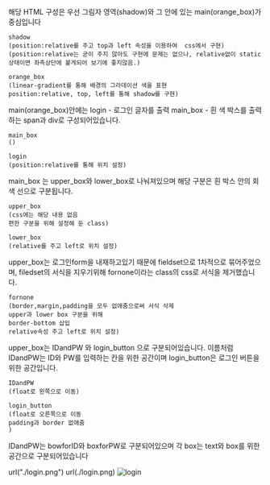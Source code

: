 해당 HTML 구성은
우선 그림자 영역(shadow)와 그 안에 있는 main(orange_box)가 중심입니다

    shadow
    (position:relative를 주고 top과 left 속성을 이용하여  css에서 구현)
    (position:relative는 굳이 주지 않아도 구현에 문제는 없으나, relative없이 static상태이면 좌측상단에 붙게되어 보기에 좋지않음.)

    orange_box
    (linear-gradient를 통해 배경의 그라데이션 색을 표현
    position:relative, top, left를 통해 shadow를 구현)


main(orange_box)안에는
login - 로그인 글자를 출력
main_box - 흰 색 박스를 출력
하는 span과 div로 구성되어있습니다.

    main_box
    ()
    
    login
    (position:relative를 통해 위치 설정)


main_box 는
upper_box와 lower_box로 나눠져있으며
해당 구분은 흰 박스 안의 회색 선으로 구분됩니다.

    upper_box
    (css에는 해당 내용 없음
    편한 구분을 위해 설정해 둔 class)

    lower_box
    (relative를 주고 left로 위치 설정)


upper_box는 로그인form을 내재하고있기 때문에
fieldset으로 1차적으로 묶어주었으며,
filedset의 서식을 지우기위해 fornone이라는 class의 css로 서식을 제거했습니다.

    fornone
    (border,margin,padding을 모두 없애줌으로써 서식 삭제
    upper과 lower box 구분을 위해
    border-bottom 삽입
    relative속성 주고 left로 위치 설정)


upper_box는 IDandPW 와 login_button 으로 구분되어있습니다.
이름처럼 IDandPW는 ID와 PW를 입력하는 칸을 위한 공간이며
login_button은 로그인 버튼을 위한 공간입니다.

    IDandPW
    (float로 왼쪽으로 이동)

    login_button
    (float로 오른쪽으로 이동
    padding과 border 없애줌
    )

IDandPW는 bowforID와 boxforPW로 구분되어있으며
각 box는 text와 box를 위한 공간으로 구분되어있습니다

url("./login.png")
url(./login.png)
![login](https://github.com/Imeanstar/home-work/assets/81348938/f1c17365-d9af-44a1-bdc2-28c7d92b7c5c)

